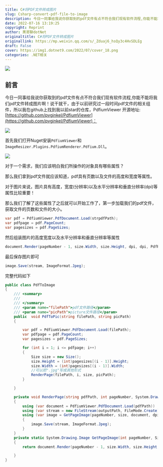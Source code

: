 ```yaml
---
title: C#将PDF文件转成图片
slug: Csharp-convert-pdf-file-to-image
description: 今日一同事给我说你获取到的pdf文件有点不符合我们现有软件流程,你能不能将我们pdf文件转成图片啊！
date: 2022-07-16 13:19:25
copyright: Reprint
author: 黑哥聊dotNet
originaltitle: C#将PDF文件转成图片
originallink: https://mp.weixin.qq.com/s/_Zduaj6_hsQy3c4HvSDLEg
draft: False
cover: https://img1.dotnet9.com/2022/07/cover_18.png
categories: .NET相关
---
```


![](https://img1.dotnet9.com/2022/07/cover_18.png)

## 前言

今日一同事给我说你获取到的pdf文件有点不符合我们现有软件流程,你能不能将我们pdf文件转成图片啊！说干就干，由于以前研究过一段时间pdf文件的相关组件，所以我在github上找到我以前star的仓库，PdfiumViewer 开源地址: [https://github.com/pvginkel/PdfiumViewer](https://github.com/pvginkel/PdfiumViewer)：

![](https://img1.dotnet9.com/2022/07/1801.png)

首先我们打开Nuget安装`PdfiumViewer`和`ImageResizer.Plugins.PdfiumRenderer.Pdfium.Dll`。

![](https://img1.dotnet9.com/2022/07/1802.jpg)

对于一个需求，我们应该明白我们所操作的对象具有哪些属性？

那么我们拿到pdf文件就应该知道，pdf具有页数以及文件的高度和宽度等属性。

对于图片来说，图片具有高度，宽度(分辨率)以及水平分辨率和垂直分辨率(dpi)等属性比较重要！

那么我们了解了这些属性了之后就可以开始工作了，第一步加载我们的pdf文件，获取文件的页数和文件的大小。

```csharp
var pdf = PdfiumViewer.PdfDocument.Load(strpdfPath);
var pdfpage = pdf.PageCount;
var pagesizes = pdf.PageSizes;
```

然后组装图片的高度宽度以及水平分辨率和垂直分辨率等属性

```csharp
document.Render(pageNumber - 1, size.Width, size.Height, dpi, dpi, PdfRenderFlags.Annotations);
```

最后保存图片即可

```csharp
image.Save(stream, ImageFormat.Jpeg);
```

完整代码如下

```csharp
public class PdfToImage
{
    /// <summary>
    /// 
    /// </summary>
    /// <param name="filePath">pdf文件路径</param>
    /// <param name="picPath">picture文件路径</param>
    public  void PdfToPic(string filePath, string picPath)
    {

        var pdf = PdfiumViewer.PdfDocument.Load(filePath);
        var pdfpage = pdf.PageCount;
        var pagesizes = pdf.PageSizes;

        for (int i = 1; i <= pdfpage; i++)
        {
            Size size = new Size();
            size.Height = (int)pagesizes[(i - 1)].Height;
            size.Width = (int)pagesizes[(i - 1)].Width;
            //可以把".jpg"写成其他形式
            RenderPage(filePath, i, size, picPath);
        }

    }

    private void RenderPage(string pdfPath, int pageNumber, System.Drawing.Size size, string outputPath, int dpi = 300)
    {
        using (var document = PdfiumViewer.PdfDocument.Load(pdfPath))
        using (var stream = new FileStream(outputPath, FileMode.Create))
        using (var image = GetPageImage(pageNumber, size, document, dpi))
        {
            image.Save(stream, ImageFormat.Jpeg);
        }
    }
    private static System.Drawing.Image GetPageImage(int pageNumber, Size size, PdfiumViewer.PdfDocument document, int dpi)
    {
        return document.Render(pageNumber - 1, size.Width, size.Height, dpi, dpi, PdfRenderFlags.Annotations);

    }
}
```